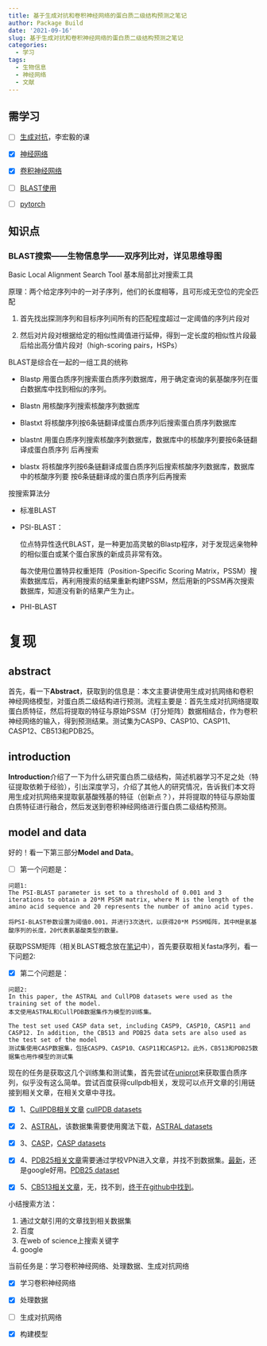 ```yaml
---
title: 基于生成对抗和卷积神经网络的蛋白质二级结构预测之笔记
author: Package Build
date: '2021-09-16'
slug: 基于生成对抗和卷积神经网络的蛋白质二级结构预测之笔记
categories:
  - 学习
tags:
  - 生物信息
  - 神经网络
  - 文献
---
```


## 需学习

-   [ ] [生成对抗](https://www.bilibili.com/video/BV1Wv411h7kN?spm_id_from=333.788.b_636f6d6d656e74.6)，李宏毅的课


-   [x] [神经网络](https://www.bilibili.com/video/av66314465?spm_id_from=333.788.b_636f6d6d656e74.4)
-   [x] [卷积神经网络](https://www.bilibili.com/video/av66646276?spm_id_from=333.788.b_636f6d6d656e74.7)
-   [ ] [BLAST使用](https://www.bilibili.com/video/BV16t4y1v7ZN?from=search&seid=17654661102206372449&spm_id_from=333.337.0.0)
-   [ ] [pytorch](https://tangshusen.me/Dive-into-DL-PyTorch/)

## 知识点

### BLAST搜索——生物信息学——双序列比对，详见思维导图

Basic Local Alignment Search Tool 基本局部比对搜索工具

原理：两个给定序列中的一对子序列，他们的长度相等，且可形成无空位的完全匹配

1.  首先找出探测序列和目标序列间所有的匹配程度超过一定阈值的序列片段对

2.  然后对片段对根据给定的相似性阈值进行延伸，得到一定长度的相似性片段最后给出高分值片段对（high-scoring pairs，HSPs）


BLAST是综合在一起的一组工具的统称

-   Blastp 用蛋白质序列搜索蛋白质序列数据库，用于确定查询的氨基酸序列在蛋白数据库中找到相似的序列。

-   Blastn 用核酸序列搜索核酸序列数据库

-   Blastxt 将核酸序列按6条链翻译成蛋白质序列后搜索蛋白质序列数据库

-   blastnt 用蛋白质序列搜索核酸序列数据库，数据库中的核酸序列要按6条链翻译成蛋白质序列 后再搜索

-   blastx 将核酸序列按6条链翻译成蛋白质序列后搜索核酸序列数据库，数据库中的核酸序列要 按6条链翻译成的蛋白质序列后再搜索

按搜索算法分

-   标准BLAST

-   PSI-BLAST：

    位点特异性迭代BLAST，是一种更加高灵敏的Blastp程序，对于发现远亲物种的相似蛋白或某个蛋白家族的新成员非常有效。

    每次使用位置特异权重矩阵（Position-Specific Scoring Matrix，PSSM）搜索数据库后，再利用搜索的结果重新构建PSSM，然后用新的PSSM再次搜索数据库，知道没有新的结果产生为止。

-   PHI-BLAST


# 复现

## abstract

首先，看一下**Abstract**，获取到的信息是：本文主要讲使用生成对抗网络和卷积神经网络模型，对蛋白质二级结构进行预测。流程主要是：首先生成对抗网络提取蛋白质特征，然后将提取的特征与原始PSSM（打分矩阵）数据相结合，作为卷积神经网络的输入，得到预测结果。测试集为CASP9、CASP10、CASP11、CASP12、CB513和PDB25。

## introduction

**Introduction**介绍了一下为什么研究蛋白质二级结构，简述机器学习不足之处（特征提取依赖于经验），引出深度学习，介绍了其他人的研究情况，告诉我们本文将用生成对抗网络来提取氨基酸残基的特征（创新点？），并将提取的特征与原始蛋白质特征进行融合，然后发送到卷积神经网络进行蛋白质二级结构预测。

## model and data

好的！看一下第三部分**Model and Data**。

-   [ ] 第一个问题是：

```
问题1:
The PSI-BLAST parameter is set to a threshold of 0.001 and 3 iterations to obtain a 20*M PSSM matrix, where M is the length of the amino acid sequence and 20 represents the number of amino acid types.

将PSI-BLAST参数设置为阈值0.001，并进行3次迭代，以获得20*M PSSM矩阵，其中M是氨基酸序列的长度，20代表氨基酸类型的数量。
```

获取PSSM矩阵（相关BLAST概念放在[笔记](/note/2021/09/16/基于生成对抗和卷积神经网络的蛋白质二级结构预测之笔记/)中），首先要获取相关fasta序列，看一下问题2:

-   [x] 第二个问题是：

```
问题2:
In this paper, the ASTRAL and CullPDB datasets were used as the training set of the model. 
本文使用ASTRAL和CullPDB数据集作为模型的训练集。

The test set used CASP data set, including CASP9, CASP10, CASP11 and CASP12. In addition, the CB513 and PDB25 data sets are also used as the test set of the model
测试集使用CASP数据集，包括CASP9、CASP10、CASP11和CASP12。此外，CB513和PDB25数据集也用作模型的测试集
```

现在的任务是获取这几个训练集和测试集，首先尝试在[uniprot](https://www.uniprot.org)来获取蛋白质序列，似乎没有这么简单。尝试百度获得cullpdb相关，发现可以点开文章的引用链接到相关文章，在相关文章中寻找。

-   [x] 1、[CullPDB相关文章](https://blog.csdn.net/qq_34218255/article/details/83114285) [cullPDB datasets](https://www.princeton.edu/~jzthree/datasets/ICML2014/)

-   [x] 2、[ASTRAL](http://scop.berkeley.edu/astral/ver=2.07)，该数据集需要使用魔法下载，[ASTRAL datasets](http://scop.berkeley.edu/astral/ver=2.07)

-   [x] 3、[CASP](https://predictioncenter.org/download_area)，[CASP datasets](https://predictioncenter.org/download_area/)

-   [x] 4、[PDB25相关文章](https://onlinelibrary.wiley.com/doi/epdf/10.1002/pro.5560030317)需要通过学校VPN进入文章，并找不到数据集。[最新](http://biomine.cs.vcu.edu/datasets/SCPRED/SCPRED.html)，还是google好用。[PDB25 dataset](http://biomine.cs.vcu.edu/datasets/SCPRED/25PDB.csv)

-   [x] 5、[CB513相关文章](https://onlinelibrary.wiley.com/doi/10.1002/(SICI)1097-0134(19990301)34:4%3C508::AID-PROT10%3E3.0.CO;2-4)，无，找不到，[终于在github中找到](https://github.com/songlab-cal/tape/blob/master/README.md#lmdb-data)。

小结搜索方法：

1.  通过文献引用的文章找到相关数据集
2.  百度
3.  在web of science上搜索关键字
4.  google

当前任务是：学习卷积神经网络、处理数据、生成对抗网络

-   [x] 学习卷积神经网络

-   [x] 处理数据

-   [ ] 生成对抗网络
-   [x] 构建模型